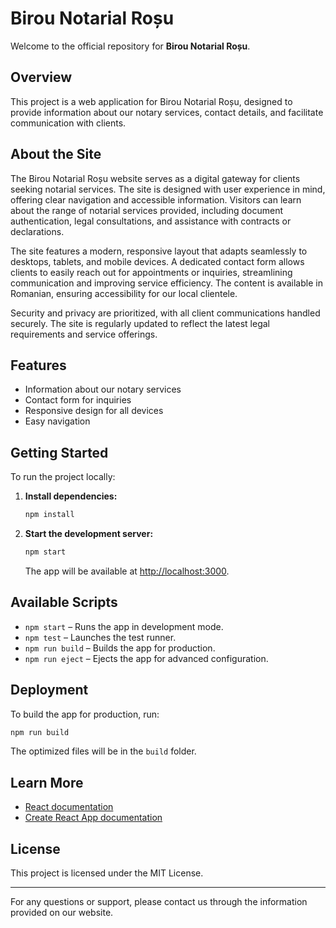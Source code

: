 # Birou Notarial Roșu

Welcome to the official repository for **Birou Notarial Roșu**.

## Overview

This project is a web application for Birou Notarial Roșu, designed to provide information about our notary services, contact details, and facilitate communication with clients.

## About the Site

The Birou Notarial Roșu website serves as a digital gateway for clients seeking notarial services. The site is designed with user experience in mind, offering clear navigation and accessible information. Visitors can learn about the range of notarial services provided, including document authentication, legal consultations, and assistance with contracts or declarations.

The site features a modern, responsive layout that adapts seamlessly to desktops, tablets, and mobile devices. A dedicated contact form allows clients to easily reach out for appointments or inquiries, streamlining communication and improving service efficiency. The content is available in Romanian, ensuring accessibility for our local clientele.

Security and privacy are prioritized, with all client communications handled securely. The site is regularly updated to reflect the latest legal requirements and service offerings.

## Features

- Information about our notary services
- Contact form for inquiries
- Responsive design for all devices
- Easy navigation

## Getting Started

To run the project locally:

1. **Install dependencies:**
    ```bash
    npm install
    ```

2. **Start the development server:**
    ```bash
    npm start
    ```
    The app will be available at [http://localhost:3000](http://localhost:3000).

## Available Scripts

- `npm start` – Runs the app in development mode.
- `npm test` – Launches the test runner.
- `npm run build` – Builds the app for production.
- `npm run eject` – Ejects the app for advanced configuration.

## Deployment

To build the app for production, run:
```bash
npm run build
```
The optimized files will be in the `build` folder.

## Learn More

- [React documentation](https://reactjs.org/)
- [Create React App documentation](https://facebook.github.io/create-react-app/docs/getting-started)

## License

This project is licensed under the MIT License.

---

For any questions or support, please contact us through the information provided on our website.

